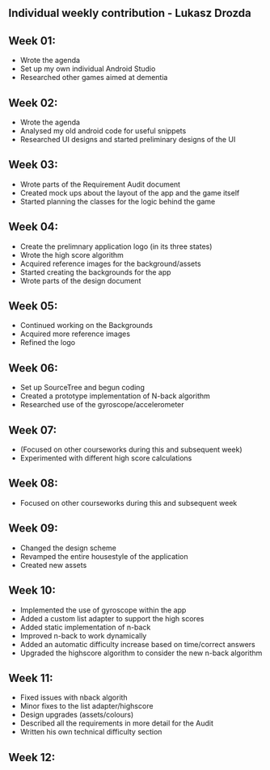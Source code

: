 Individual weekly contribution - Lukasz Drozda
----------------------------------------------

## Week 01:
* Wrote the agenda
* Set up my own individual Android Studio
* Researched other games aimed at dementia

## Week 02:
* Wrote the agenda
* Analysed my old android code for useful snippets
* Researched UI designs and started preliminary designs of the UI

## Week 03:
* Wrote parts of the Requirement Audit document
* Created mock ups about the layout of the app and the game itself
* Started planning the classes for the logic behind the game

## Week 04:
 * Create the prelimnary application logo (in its three states)
 * Wrote the high score algorithm
 * Acquired reference images for the background/assets
 * Started creating the backgrounds for the app
 * Wrote parts of the design document

## Week 05:
 * Continued working on the Backgrounds
 * Acquired more reference images
 * Refined the logo
 

## Week 06:
 * Set up SourceTree and begun coding
 * Created a prototype implementation of N-back algorithm
 * Researched use of the gyroscope/accelerometer

## Week 07:
 *  (Focused on other courseworks during this and subsequent week)
 *  Experimented with different high score calculations
 

## Week 08:
 *  Focused on other courseworks during this and subsequent week
  

## Week 09:
 * Changed the design scheme
 * Revamped the entire housestyle of the application
 * Created new assets

## Week 10:
 * Implemented the use of gyroscope within the app
 * Added a custom list adapter to support the high scores
 * Added static implementation of n-back
 * Improved n-back to work dynamically
 * Added an automatic difficulty increase based on time/correct answers
 * Upgraded the highscore algorithm to consider the new n-back algorithm

## Week 11:
 * Fixed issues with nback algorith
 * Minor fixes to the list adapter/highscore
 * Design upgrades (assets/colours)
 * Described all the requirements in more detail for the Audit
 * Written his own technical difficulty section

## Week 12:
